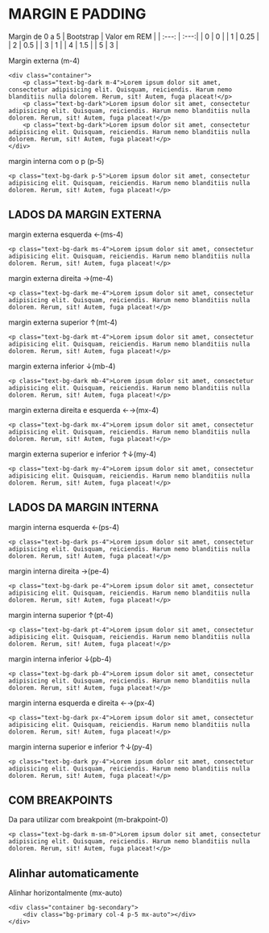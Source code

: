 # MARGIN E PADDING

Margin de 0 a 5
| Bootstrap | Valor em REM |
| :---: | :---:|
| 0 | 0 |
| 1 | 0.25 | 
| 2 | 0.5 |
| 3 | 1 |
| 4 | 1.5 |
| 5 | 3 |

Margin externa (m-4)
```
<div class="container">
    <p class="text-bg-dark m-4">Lorem ipsum dolor sit amet, consectetur adipisicing elit. Quisquam, reiciendis. Harum nemo blanditiis nulla dolorem. Rerum, sit! Autem, fuga placeat!</p>
    <p class="text-bg-dark">Lorem ipsum dolor sit amet, consectetur adipisicing elit. Quisquam, reiciendis. Harum nemo blanditiis nulla dolorem. Rerum, sit! Autem, fuga placeat!</p>
    <p class="text-bg-dark">Lorem ipsum dolor sit amet, consectetur adipisicing elit. Quisquam, reiciendis. Harum nemo blanditiis nulla dolorem. Rerum, sit! Autem, fuga placeat!</p>
</div>
```

margin interna com o p (p-5)
```
<p class="text-bg-dark p-5">Lorem ipsum dolor sit amet, consectetur adipisicing elit. Quisquam, reiciendis. Harum nemo blanditiis nulla dolorem. Rerum, sit! Autem, fuga placeat!</p>
```

## LADOS DA MARGIN EXTERNA
margin externa esquerda ←(ms-4)
```
<p class="text-bg-dark ms-4">Lorem ipsum dolor sit amet, consectetur adipisicing elit. Quisquam, reiciendis. Harum nemo blanditiis nulla dolorem. Rerum, sit! Autem, fuga placeat!</p>
```

margin externa direita →(me-4) 
```
<p class="text-bg-dark me-4">Lorem ipsum dolor sit amet, consectetur adipisicing elit. Quisquam, reiciendis. Harum nemo blanditiis nulla dolorem. Rerum, sit! Autem, fuga placeat!</p>
```

margin externa superior ↑(mt-4)
```
<p class="text-bg-dark mt-4">Lorem ipsum dolor sit amet, consectetur adipisicing elit. Quisquam, reiciendis. Harum nemo blanditiis nulla dolorem. Rerum, sit! Autem, fuga placeat!</p>
```

margin externa inferior ↓(mb-4)
```
<p class="text-bg-dark mb-4">Lorem ipsum dolor sit amet, consectetur adipisicing elit. Quisquam, reiciendis. Harum nemo blanditiis nulla dolorem. Rerum, sit! Autem, fuga placeat!</p>
```

margin externa direita e esquerda ←→(mx-4)
```
<p class="text-bg-dark mx-4">Lorem ipsum dolor sit amet, consectetur adipisicing elit. Quisquam, reiciendis. Harum nemo blanditiis nulla dolorem. Rerum, sit! Autem, fuga placeat!</p>
```

margin externa superior e inferior ↑↓(my-4)
```
<p class="text-bg-dark my-4">Lorem ipsum dolor sit amet, consectetur adipisicing elit. Quisquam, reiciendis. Harum nemo blanditiis nulla dolorem. Rerum, sit! Autem, fuga placeat!</p>
```

## LADOS DA MARGIN INTERNA
margin interna esquerda ←(ps-4)
```
<p class="text-bg-dark ps-4">Lorem ipsum dolor sit amet, consectetur adipisicing elit. Quisquam, reiciendis. Harum nemo blanditiis nulla dolorem. Rerum, sit! Autem, fuga placeat!</p>
```

margin interna direita →(pe-4)
```
<p class="text-bg-dark pe-4">Lorem ipsum dolor sit amet, consectetur adipisicing elit. Quisquam, reiciendis. Harum nemo blanditiis nulla dolorem. Rerum, sit! Autem, fuga placeat!</p>
```

margin interna superior ↑(pt-4)
```
<p class="text-bg-dark pt-4">Lorem ipsum dolor sit amet, consectetur adipisicing elit. Quisquam, reiciendis. Harum nemo blanditiis nulla dolorem. Rerum, sit! Autem, fuga placeat!</p>
```

margin interna inferior ↓(pb-4)
```
<p class="text-bg-dark pb-4">Lorem ipsum dolor sit amet, consectetur adipisicing elit. Quisquam, reiciendis. Harum nemo blanditiis nulla dolorem. Rerum, sit! Autem, fuga placeat!</p>
```

margin interna esquerda e direita ←→(px-4)
```
<p class="text-bg-dark px-4">Lorem ipsum dolor sit amet, consectetur adipisicing elit. Quisquam, reiciendis. Harum nemo blanditiis nulla dolorem. Rerum, sit! Autem, fuga placeat!</p>
```

margin interna superior e inferior ↑↓(py-4)
```
<p class="text-bg-dark py-4">Lorem ipsum dolor sit amet, consectetur adipisicing elit. Quisquam, reiciendis. Harum nemo blanditiis nulla dolorem. Rerum, sit! Autem, fuga placeat!</p>
```

## COM BREAKPOINTS
Da para utilizar com breakpoint (m-brakpoint-0)
```
<p class="text-bg-dark m-sm-0">Lorem ipsum dolor sit amet, consectetur adipisicing elit. Quisquam, reiciendis. Harum nemo blanditiis nulla dolorem. Rerum, sit! Autem, fuga placeat!</p>
```

## Alinhar automaticamente
Alinhar horizontalmente (mx-auto)
```
<div class="container bg-secondary">
    <div class="bg-primary col-4 p-5 mx-auto"></div>
</div>
```